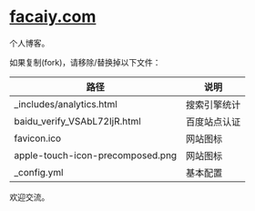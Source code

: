[facaiy.com](https://facaiy.com/)
=================


个人博客。


如果复制(fork)，请移除/替换掉以下文件：

路径 | 说明
-----|-----
_includes/analytics.html      | 搜索引擎统计
baidu_verify_VSAbL72IjR.html  | 百度站点认证
favicon.ico  |  网站图标
apple-touch-icon-precomposed.png  |  网站图标
_config.yml  |  基本配置


欢迎交流。
